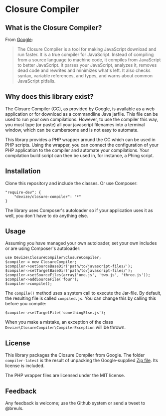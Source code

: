 # Closure Compiler
## What is the Closure Compiler?
From [Google](https://developers.google.com/closure/compiler/):
> The Closure Compiler is a tool for making JavaScript download and run faster. It is a true compiler for JavaScript. Instead of compiling from a source language to machine code, it compiles from JavaScript to better JavaScript. It parses your JavaScript, analyzes it, removes dead code and rewrites and minimizes what's left. It also checks syntax, variable references, and types, and warns about common JavaScript pitfalls.


## Why does this library exist?
The Closure Compiler (CC), as provided by Google, is available as a web application or for download as a commandline Java jarfile. This file can be used to run your own compilations. However, to use the compiler this way, you must type (or paste) all your javascript filenames into a terminal window, which can be cumbersome and is not easy to automate.

This library provides a PHP wrapper around the CC which can be used in PHP scripts. Using the wrapper, you can connect the configuration of your PHP application to the compiler and automate your compilations. Your compilation build script can then be used in, for instance, a Phing script.

## Installation
Clone this repository and include the classes. Or use Composer:

	"require-dev": {
	    "devize/closure-compiler": "*"
	}

The library uses Composer's autoloader so if your application uses it as well, you don't have to do anything else.

## Usage

Assuming you have managed your own autoloader, set your own includes or are using Composer's autoloader:

	use Devize\ClosureCompiler\ClosureCompiler;
	$compiler = new ClosureCompiler;
	$compiler->setSourceBaseDir('path/to/javascript-files/');
	$compiler->setTargetBaseDir('path/to/javascript-files/');
	$compiler->setSourceFiles(array('one.js', 'two.js', 'three.js'));
	$compiler->addSourceFile('four');
	$compiler->compile();

The `compile()` method uses a system call to execute the Jar-file. By default, the resulting file is called `compiled.js`. You can change this by calling this before you compile:

    $compiler->setTargetFile('somethingElse.js');

When you make a mistake, an exception of the class `Devize\ClosureCompiler\CompilerException` will be thrown.

## License
This library packages the Closure Compiler from Google. The folder `compiler-latest` is the result of unpacking the Google-supplied [Zip file](http://closure-compiler.googlecode.com/files/compiler-latest.zip). Its license is included.

The PHP wrapper files are licensed under the MIT license.

## Feedback
Any feedback is welcome; use the Github system or send a tweet to @breuls.
